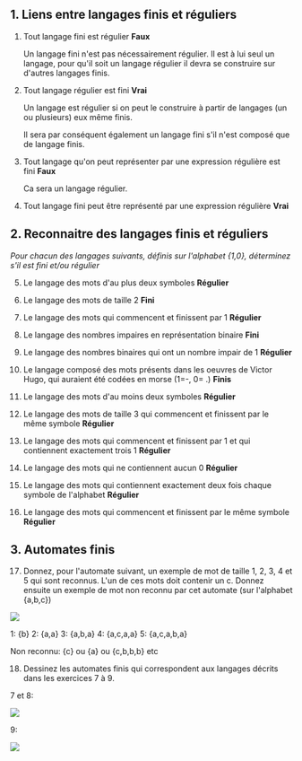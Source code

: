 ## 1. Liens entre langages finis et réguliers
1. Tout langage fini est régulier
	**Faux**

	Un langage fini n'est pas nécessairement régulier. Il est à lui seul un langage, pour qu'il soit un langage régulier il devra se construire sur d'autres langages finis.

2. Tout langage régulier est fini
	**Vrai**

	Un langage est régulier si on peut le construire à partir de langages (un ou plusieurs) eux même finis. 

	Il sera par conséquent également un langage fini s'il n'est composé que de langage finis.

3. Tout langage qu'on peut représenter par une expression régulière est fini
	**Faux**

	Ca sera un langage régulier.

4. Tout langage fini peut être représenté par une expression régulière
	**Vrai**

## 2. Reconnaitre des langages finis et réguliers

*Pour chacun des langages suivants, définis sur l'alphabet {1,0}, déterminez s'il est fini et/ou
régulier*

5. Le langage des mots d'au plus deux symboles
	**Régulier**
	
6. Le langage des mots de taille 2
	**Fini**

7. Le langage des mots qui commencent et finissent par 1
	**Régulier**

8. Le langage des nombres impaires en représentation binaire
	**Fini**

9. Le langage des nombres binaires qui ont un nombre impair de 1
	**Régulier**

10. Le langage composé des mots présents dans les oeuvres de Victor Hugo, qui auraient été codées en morse (1=-, 0= .)
	**Finis**

11. Le langage des mots d'au moins deux symboles
	**Régulier**

12. Le langage des mots de taille 3 qui commencent et finissent par le même symbole
	**Régulier**

13. Le langage des mots qui commencent et finissent par 1 et qui contiennent exactement trois 1
	**Régulier**

14. Le langage des mots qui ne contiennent aucun 0
	**Régulier**

15. Le langage des mots qui contiennent exactement deux fois chaque symbole de l'alphabet
	**Régulier**

16. Le langage des mots qui commencent et finissent par le même symbole
	**Régulier**

## 3. Automates finis

17. Donnez, pour l'automate suivant, un exemple de mot de taille 1, 2, 3, 4 et 5 qui sont reconnus. L'un de ces mots doit contenir un c. Donnez ensuite un exemple de mot non reconnu par cet automate (sur l'alphabet {a,b,c})

![](https://i.ibb.co/whq6gnS/Capture-d-cran-2020-10-26-175054.png)

1: {b}
2: {a,a}
3: {a,b,a}
4: {a,c,a,a}
5: {a,c,a,b,a}

Non reconnu: {c} ou {a} ou {c,b,b,b} etc

18.  Dessinez les automates finis qui correspondent aux langages décrits dans les exercices 7 à 9.

7 et 8:

![](https://github.com/MaskedBelgian/theoriedeslangageTP/blob/main/TP1-Th%C3%A9orieLangage.jpg)

9:

![](https://github.com/MaskedBelgian/theoriedeslangageTP/blob/main/TP1-Th%C3%A9orieLangage2.jpg)
